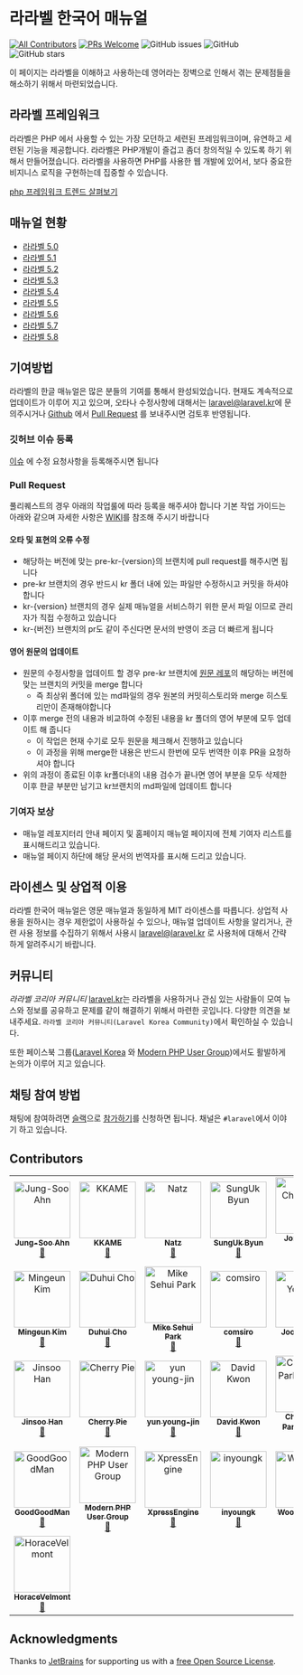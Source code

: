 # 라라벨 한국어 매뉴얼

[![All Contributors](https://img.shields.io/badge/all_contributors-29-orange.svg?style=flat-square)](#contributors)
[![PRs Welcome](https://img.shields.io/badge/PRs-welcome-brightgreen.svg?style=flat-square)](http://makeapullrequest.com)
![GitHub issues](https://img.shields.io/github/issues/laravelkr/docs.svg)
![GitHub](https://img.shields.io/github/license/laravelkr/docs.svg)
![GitHub stars](https://img.shields.io/github/stars/laravelkr/docs.svg?style=social)

이 페이지는 라라벨을 이해하고 사용하는데 영어라는 장벽으로 인해서 겪는 문제점들을 해소하기 위해서 마련되었습니다.

## 라라벨 프레임워크

라라벨은 PHP 에서 사용할 수 있는 가장 모던하고 세련된 프레임워크이며, 유연하고 세련된 기능을 제공합니다. 라라벨은 PHP개발이 즐겁고 좀더 창의적일 수 있도록 하기 위해서 만들어졌습니다. 라라벨을 사용하면 PHP를 사용한 웹 개발에 있어서, 보다 중요한 비지니스 로직을 구현하는데 집중할 수 있습니다.

[php 프레임워크 트렌드 살펴보기](https://www.google.com/trends/explore?q=codeigniter,laravel,cakephp)


## 매뉴얼 현황
 * [라라벨 5.0](https://laravel.kr/docs/5.0)
 * [라라벨 5.1](https://laravel.kr/docs/5.1)
 * [라라벨 5.2](https://laravel.kr/docs/5.2)
 * [라라벨 5.3](https://laravel.kr/docs/5.3)
 * [라라벨 5.4](https://laravel.kr/docs/5.4)
 * [라라벨 5.5](https://laravel.kr/docs/5.5)
 * [라라벨 5.6](https://laravel.kr/docs/5.6)
 * [라라벨 5.7](https://laravel.kr/docs/5.7)
 * [라라벨 5.8](https://laravel.kr/docs/5.8)

## 기여방법

라라벨의 한글 매뉴얼은 많은 분들의 기여를 통해서 완성되었습니다. 현재도 계속적으로 업데이트가 이루어 지고 있으며, 오타나 수정사항에 대해서는 [laravel@laravel.kr](mailto:laravel@laravel.kr)에 문의주시거나 [Github](https://github.com/laravelkr/docs) 에서 [Pull Request](https://github.com/laravelkr/docs/pulls) 를 보내주시면 검토후 반영됩니다.


### 깃허브 이슈 등록 

[이슈](https://github.com/laravelkr/docs/issues/new) 에 수정 요청사항을 등록해주시면 됩니다

### Pull Request 

풀리퀘스트의 경우 아래의 작업룰에 따라 등록을 해주셔야 합니다
기본 작업 가이드는 아래와 같으며 자세한 사항은 [WIKI](https://github.com/laravelkr/docs/wiki)를 참조해 주시기 바랍니다

#### 오타 및 표현의 오류 수정

- 해당하는 버전에 맞는 pre-kr-{version}의 브랜치에 pull request를 해주시면 됩니다
- pre-kr 브랜치의 경우 반드시 kr 폴더 내에 있는 파일만 수정하시고 커밋을 하셔야합니다 
- kr-{version} 브랜치의 경우 실제 매뉴얼을 서비스하기 위한 문서 파일 이므로 관리자가 직접 수정하고 있습니다
- kr-{버전} 브랜치의 pr도 같이 주신다면 문서의 반영이 조금 더 빠르게 됩니다 

#### 영어 원문의 업데이트

- 원문의 수정사항을 업데이트 할 경우 pre-kr 브랜치에 [원문 레포](https://github.com/laravel/docs)의 해당하는 버전에 맞는 브랜치의 커밋을 merge 합니다
  - 즉 최상위 폴더에 있는 md파일의 경우 원본의 커밋히스토리와 merge 히스토리만이 존재해야합니다
- 이후 merge 전의 내용과 비교하여 수정된 내용을 kr 폴더의 영어 부분에 모두 업데이트 해 줍니다
  - 이 작업은 현재 수기로 모두 원문을 체크해서 진행하고 있습니다
  - 이 과정을 위해 merge한 내용은 반드시 한번에 모두 번역한 이후 PR을 요청하셔야 합니다
- 위의 과정이 종료된 이후 kr폴더내의 내용 검수가 끝나면 영어 부분을 모두 삭제한 이후 한글 부분만 남기고 kr브랜치의 md파일에 업데이트 합니다



### 기여자 보상

- 매뉴얼 레포지터리 안내 페이지 및 홈페이지 매뉴얼 페이지에 전체 기여자 리스트를 표시해드리고 있습니다.
- 매뉴얼 페이지 하단에 해당 문서의 번역자를 표시해 드리고 있습니다.


## 라이센스 및 상업적 이용

라라벨 한국어 매뉴얼은 영문 매뉴얼과 동일하게 MIT 라이센스를 따릅니다. 상업적 사용을 원하시는 경우 제한없이 사용하실 수 있으나, 매뉴얼 업데이트 사항을 알리거나, 관련 사용 정보를 수집하기 위해서 사용시 [laravel@laravel.kr](mailto:laravel@laravel.kr) 로 사용처에 대해서 간략하게 알려주시기 바랍니다.

## 커뮤니티

*라라벨 코리아 커뮤니티* [laravel.kr](https://laravel.kr)는 라라벨을 사용하거나 관심 있는 사람들이 모여 뉴스와 정보를 공유하고 문제를 같이 해결하기 위해서 마련한 곳입니다. 다양한 의견을 보내주세요. `라라벨 코리아 커뮤니티(Laravel Korea Community)`에서 확인하실 수 있습니다.

또한 페이스북 그룹([Laravel Korea](https://www.facebook.com/groups/laravelkorea/) 와 [Modern PHP User Group](https://www.facebook.com/groups/655071604594451/))에서도 활발하게 논의가 이루어 지고 있습니다.

## 채팅 참여 방법

채팅에 참여하려면 [슬랙](https://modernpug.slack.com)으로 [참가하기](http://slack-invite.modernpug.org/)를 신청하면 됩니다. 채널은 `#laravel`에서 이야기 하고 있습니다.

## Contributors

<!-- ALL-CONTRIBUTORS-LIST:START - Do not remove or modify this section -->
<!-- prettier-ignore -->
<table>
  <tr>
    <td align="center"><a href="http://findstar.pe.kr"><img src="https://avatars2.githubusercontent.com/u/1266944?v=4" width="100px;" alt="Jung-Soo Ahn"/><br /><sub><b>Jung-Soo Ahn</b></sub></a><br /><a href="https://github.com/laravelkr/docs/commits?author=findstar" title="Documentation">📖</a></td>
    <td align="center"><a href="http://kkame.net"><img src="https://avatars3.githubusercontent.com/u/4939813?v=4" width="100px;" alt="KKAME"/><br /><sub><b>KKAME</b></sub></a><br /><a href="https://github.com/laravelkr/docs/commits?author=kkame" title="Documentation">📖</a></td>
    <td align="center"><a href="https://github.com/natz92"><img src="https://avatars1.githubusercontent.com/u/25763747?v=4" width="100px;" alt="Natz"/><br /><sub><b>Natz</b></sub></a><br /><a href="https://github.com/laravelkr/docs/commits?author=natz92" title="Documentation">📖</a></td>
    <td align="center"><a href="https://github.com/ukits"><img src="https://avatars1.githubusercontent.com/u/946148?v=4" width="100px;" alt="SungUk Byun"/><br /><sub><b>SungUk Byun</b></sub></a><br /><a href="https://github.com/laravelkr/docs/commits?author=ukits" title="Documentation">📖</a></td>
    <td align="center"><a href="https://github.com/whdckszxxx"><img src="https://avatars2.githubusercontent.com/u/14170948?v=4" width="100px;" alt="Jong Chan Park"/><br /><sub><b>Jong Chan Park</b></sub></a><br /><a href="https://github.com/laravelkr/docs/commits?author=whdckszxxx" title="Documentation">📖</a></td>
    <td align="center"><a href="https://github.com/kwonmory"><img src="https://avatars3.githubusercontent.com/u/12936720?v=4" width="100px;" alt="KWONMORY"/><br /><sub><b>KWONMORY</b></sub></a><br /><a href="https://github.com/laravelkr/docs/commits?author=kwonmory" title="Documentation">📖</a></td>
    <td align="center"><a href="https://lastgleam.github.io"><img src="https://avatars0.githubusercontent.com/u/18328030?v=4" width="100px;" alt="Donghee KIM"/><br /><sub><b>Donghee KIM</b></sub></a><br /><a href="https://github.com/laravelkr/docs/commits?author=lastgleam" title="Documentation">📖</a></td>
  </tr>
  <tr>
    <td align="center"><a href="https://mingeun.com"><img src="https://avatars2.githubusercontent.com/u/19664237?v=4" width="100px;" alt="Mingeun Kim"/><br /><sub><b>Mingeun Kim</b></sub></a><br /><a href="https://github.com/laravelkr/docs/commits?author=getsolaris" title="Documentation">📖</a></td>
    <td align="center"><a href="https://acidf0x.github.io"><img src="https://avatars0.githubusercontent.com/u/35107271?v=4" width="100px;" alt="Duhui Cho"/><br /><sub><b>Duhui Cho</b></sub></a><br /><a href="https://github.com/laravelkr/docs/commits?author=AcidF0x" title="Documentation">📖</a></td>
    <td align="center"><a href="https://github.com/idpokute"><img src="https://avatars1.githubusercontent.com/u/5393574?v=4" width="100px;" alt="Mike Sehui Park"/><br /><sub><b>Mike Sehui Park</b></sub></a><br /><a href="https://github.com/laravelkr/docs/commits?author=idpokute" title="Documentation">📖</a></td>
    <td align="center"><a href="https://github.com/comsiro"><img src="https://avatars3.githubusercontent.com/u/12705399?v=4" width="100px;" alt="comsiro"/><br /><sub><b>comsiro</b></sub></a><br /><a href="https://github.com/laravelkr/docs/commits?author=comsiro" title="Documentation">📖</a></td>
    <td align="center"><a href="https://github.com/youngiggy"><img src="https://avatars1.githubusercontent.com/u/1668413?v=4" width="100px;" alt="Joo Youngik"/><br /><sub><b>Joo Youngik</b></sub></a><br /><a href="https://github.com/laravelkr/docs/commits?author=youngiggy" title="Documentation">📖</a></td>
    <td align="center"><a href="https://github.com/NoGeunYoug"><img src="https://avatars2.githubusercontent.com/u/22785651?v=4" width="100px;" alt="NoGeunYoug"/><br /><sub><b>NoGeunYoug</b></sub></a><br /><a href="https://github.com/laravelkr/docs/commits?author=NoGeunYoug" title="Documentation">📖</a></td>
    <td align="center"><a href="http://leehyunseok.com"><img src="https://avatars2.githubusercontent.com/u/6157033?v=4" width="100px;" alt="Hyunseok Lee"/><br /><sub><b>Hyunseok Lee</b></sub></a><br /><a href="https://github.com/laravelkr/docs/commits?author=smartbos" title="Documentation">📖</a></td>
  </tr>
  <tr>
    <td align="center"><a href="https://github.com/Hann"><img src="https://avatars2.githubusercontent.com/u/718811?v=4" width="100px;" alt="Jinsoo Han"/><br /><sub><b>Jinsoo Han</b></sub></a><br /><a href="https://github.com/laravelkr/docs/commits?author=Hann" title="Documentation">📖</a></td>
    <td align="center"><a href="https://github.com/YangMinJoo"><img src="https://avatars2.githubusercontent.com/u/24889107?v=4" width="100px;" alt="Cherry Pie"/><br /><sub><b>Cherry Pie</b></sub></a><br /><a href="https://github.com/laravelkr/docs/commits?author=YangMinJoo" title="Documentation">📖</a></td>
    <td align="center"><a href="https://yupmin.net/"><img src="https://avatars1.githubusercontent.com/u/880878?v=4" width="100px;" alt="yun young-jin"/><br /><sub><b>yun young-jin</b></sub></a><br /><a href="https://github.com/laravelkr/docs/commits?author=yupmin" title="Documentation">📖</a></td>
    <td align="center"><a href="http://web-front-end.tistory.com/"><img src="https://avatars2.githubusercontent.com/u/9584768?v=4" width="100px;" alt="David Kwon"/><br /><sub><b>David Kwon</b></sub></a><br /><a href="https://github.com/laravelkr/docs/commits?author=tienne" title="Documentation">📖</a></td>
    <td align="center"><a href="http://kr.vuejs.org"><img src="https://avatars0.githubusercontent.com/u/1451365?v=4" width="100px;" alt="ChangJoo Park(박창주)"/><br /><sub><b>ChangJoo Park(박창주)</b></sub></a><br /><a href="https://github.com/laravelkr/docs/commits?author=ChangJoo-Park" title="Documentation">📖</a></td>
    <td align="center"><a href="https://zerglinggo.net/"><img src="https://avatars0.githubusercontent.com/u/3365053?v=4" width="100px;" alt="ZerglingGo"/><br /><sub><b>ZerglingGo</b></sub></a><br /><a href="https://github.com/laravelkr/docs/commits?author=ZerglingGo" title="Documentation">📖</a></td>
    <td align="center"><a href="https://github.com/dspaudio"><img src="https://avatars1.githubusercontent.com/u/869240?v=4" width="100px;" alt="Wonkyoo Nam"/><br /><sub><b>Wonkyoo Nam</b></sub></a><br /><a href="https://github.com/laravelkr/docs/commits?author=dspaudio" title="Documentation">📖</a></td>
  </tr>
  <tr>
    <td align="center"><a href="https://github.com/GoodGoodJM"><img src="https://avatars3.githubusercontent.com/u/8029093?v=4" width="100px;" alt="GoodGoodMan"/><br /><sub><b>GoodGoodMan</b></sub></a><br /><a href="https://github.com/laravelkr/docs/commits?author=GoodGoodJM" title="Documentation">📖</a></td>
    <td align="center"><a href="http://modernpug.org"><img src="https://avatars3.githubusercontent.com/u/8666157?v=4" width="100px;" alt="Modern PHP User Group"/><br /><sub><b>Modern PHP User Group</b></sub></a><br /><a href="https://github.com/laravelkr/docs/commits?author=ModernPug" title="Documentation">📖</a></td>
    <td align="center"><a href="https://www.xpressengine.io/"><img src="https://avatars3.githubusercontent.com/u/1429259?v=4" width="100px;" alt="XpressEngine"/><br /><sub><b>XpressEngine</b></sub></a><br /><a href="https://github.com/laravelkr/docs/commits?author=XpressEngine" title="Documentation">📖</a></td>
    <td align="center"><a href="https://github.com/inyoungk"><img src="https://avatars2.githubusercontent.com/u/48192948?v=4" width="100px;" alt="inyoungk"/><br /><sub><b>inyoungk</b></sub></a><br /><a href="https://github.com/laravelkr/docs/commits?author=inyoungk" title="Documentation">📖</a></td>
    <td align="center"><a href="https://github.com/strawoo"><img src="https://avatars0.githubusercontent.com/u/11594582?v=4" width="100px;" alt="WooHyunPark"/><br /><sub><b>WooHyunPark</b></sub></a><br /><a href="https://github.com/laravelkr/docs/commits?author=strawoo" title="Documentation">📖</a></td>
    <td align="center"><a href="https://blog.meteopark.dev"><img src="https://avatars1.githubusercontent.com/u/8869584?v=4" width="100px;" alt="meteopark"/><br /><sub><b>meteopark</b></sub></a><br /><a href="https://github.com/laravelkr/docs/commits?author=meteopark" title="Documentation">📖</a></td>
    <td align="center"><a href="https://github.com/anym0re"><img src="https://avatars3.githubusercontent.com/u/9912065?v=4" width="100px;" alt="danlee"/><br /><sub><b>danlee</b></sub></a><br /><a href="https://github.com/laravelkr/docs/commits?author=anym0re" title="Documentation">📖</a></td>
  </tr>
  <tr>
    <td align="center"><a href="http://velmont.cafe24.com"><img src="https://avatars3.githubusercontent.com/u/3744320?v=4" width="100px;" alt="HoraceVelmont"/><br /><sub><b>HoraceVelmont</b></sub></a><br /><a href="https://github.com/laravelkr/docs/commits?author=horace-velmont" title="Documentation">📖</a></td>
  </tr>
</table>

<!-- ALL-CONTRIBUTORS-LIST:END -->

## Acknowledgments

Thanks to [JetBrains](https://www.jetbrains.com) for supporting us with a [free Open Source License](https://www.jetbrains.com/buy/opensource).